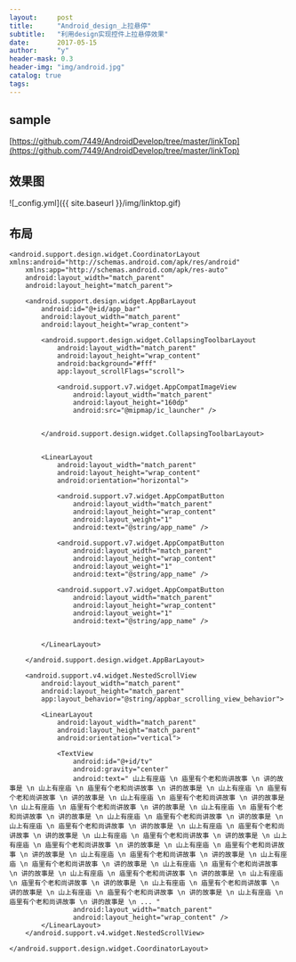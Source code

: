 ```yaml
---
layout:     post
title:      "Android_design_上拉悬停"
subtitle:   "利用design实现控件上拉悬停效果"
date:       2017-05-15
author:     "y"
header-mask: 0.3
header-img: "img/android.jpg"
catalog: true
tags:
---
```



## sample

[https://github.com/7449/AndroidDevelop/tree/master/linkTop](https://github.com/7449/AndroidDevelop/tree/master/linkTop)

## 效果图

![_config.yml]({{ site.baseurl }}/img/linktop.gif)


## 布局


	<android.support.design.widget.CoordinatorLayout xmlns:android="http://schemas.android.com/apk/res/android"
	    xmlns:app="http://schemas.android.com/apk/res-auto"
	    android:layout_width="match_parent"
	    android:layout_height="match_parent">
	
	    <android.support.design.widget.AppBarLayout
	        android:id="@+id/app_bar"
	        android:layout_width="match_parent"
	        android:layout_height="wrap_content">
	
	        <android.support.design.widget.CollapsingToolbarLayout
	            android:layout_width="match_parent"
	            android:layout_height="wrap_content"
	            android:background="#fff"
	            app:layout_scrollFlags="scroll">
	
	            <android.support.v7.widget.AppCompatImageView
	                android:layout_width="match_parent"
	                android:layout_height="160dp"
	                android:src="@mipmap/ic_launcher" />
	
	
	        </android.support.design.widget.CollapsingToolbarLayout>
	
	
	        <LinearLayout
	            android:layout_width="match_parent"
	            android:layout_height="wrap_content"
	            android:orientation="horizontal">
	
	            <android.support.v7.widget.AppCompatButton
	                android:layout_width="match_parent"
	                android:layout_height="wrap_content"
	                android:layout_weight="1"
	                android:text="@string/app_name" />
	
	            <android.support.v7.widget.AppCompatButton
	                android:layout_width="match_parent"
	                android:layout_height="wrap_content"
	                android:layout_weight="1"
	                android:text="@string/app_name" />
	
	            <android.support.v7.widget.AppCompatButton
	                android:layout_width="match_parent"
	                android:layout_height="wrap_content"
	                android:layout_weight="1"
	                android:text="@string/app_name" />
	
	
	        </LinearLayout>
	
	    </android.support.design.widget.AppBarLayout>
	
	    <android.support.v4.widget.NestedScrollView
	        android:layout_width="match_parent"
	        android:layout_height="match_parent"
	        app:layout_behavior="@string/appbar_scrolling_view_behavior">
	
	        <LinearLayout
	            android:layout_width="match_parent"
	            android:layout_height="match_parent"
	            android:orientation="vertical">
	
	            <TextView
	                android:id="@+id/tv"
	                android:gravity="center"
	                android:text=" 山上有座庙 \n 庙里有个老和尚讲故事 \n 讲的故事是 \n 山上有座庙 \n 庙里有个老和尚讲故事 \n 讲的故事是 \n 山上有座庙 \n 庙里有个老和尚讲故事 \n 讲的故事是 \n 山上有座庙 \n 庙里有个老和尚讲故事 \n 讲的故事是 \n 山上有座庙 \n 庙里有个老和尚讲故事 \n 讲的故事是 \n 山上有座庙 \n 庙里有个老和尚讲故事 \n 讲的故事是 \n 山上有座庙 \n 庙里有个老和尚讲故事 \n 讲的故事是 \n 山上有座庙 \n 庙里有个老和尚讲故事 \n 讲的故事是 \n 山上有座庙 \n 庙里有个老和尚讲故事 \n 讲的故事是 \n 山上有座庙 \n 庙里有个老和尚讲故事 \n 讲的故事是 \n 山上有座庙 \n 庙里有个老和尚讲故事 \n 讲的故事是 \n 山上有座庙 \n 庙里有个老和尚讲故事 \n 讲的故事是 \n 山上有座庙 \n 庙里有个老和尚讲故事 \n 讲的故事是 \n 山上有座庙 \n 庙里有个老和尚讲故事 \n 讲的故事是 \n 山上有座庙 \n 庙里有个老和尚讲故事 \n 讲的故事是 \n 山上有座庙 \n 庙里有个老和尚讲故事 \n 讲的故事是 \n 山上有座庙 \n 庙里有个老和尚讲故事 \n 讲的故事是 \n 山上有座庙 \n 庙里有个老和尚讲故事 \n 讲的故事是 \n 山上有座庙 \n 庙里有个老和尚讲故事 \n 讲的故事是 \n 山上有座庙 \n 庙里有个老和尚讲故事 \n 讲的故事是 \n ... "
	                android:layout_width="match_parent"
	                android:layout_height="wrap_content" />
	        </LinearLayout>
	    </android.support.v4.widget.NestedScrollView>
	
	</android.support.design.widget.CoordinatorLayout>


